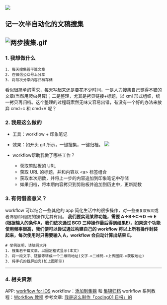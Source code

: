 ![](https://diycode.b0.upaiyun.com/photo/2017/1eceab5933faae2b6b06b39877fa6847.png)
## 记一次半自动化的文稿搜集

![两步搜集.gif](https://diycode.b0.upaiyun.com/photo/2017/8934e4f7b3f146cae8ae5a24e1d2b626.gif)
--

### 1. 我想做什么
```
1. 每天搜集若干篇文章
2. 在微信公众号上分享
3. 将每次分享内容归档存储
```
看似很简单的需求，每天写起来还是要花不少时间，一是人力搜集自己觉得不错的文章(当然用爬虫另算)；二是整理，尤其是拷贝链接+标题，以 xml 形式组织，统一拷贝再归档。这个整理的过程既索然无味又容易出错，有没有一个好的办法来放弃 cmd+c 和 cmd+V 呢？

### 2. 我是这么做的
- 工具：workflow + 印象笔记
- 效果：如开头 gif 所示，一键搜集，一键归档。
![](https://diycode.b0.upaiyun.com/photo/2017/e95fd1a212f99bc77e1c8bf16284f5f4.jpg)

- workflow帮助我做了哪些工作？
  - 获取剪贴板的 URL
  - 获取 URL 的标题，并和内容以 \<a\> 标签组合
  - 获取本次期数，并将上一步的内容追加到印象笔记中存储
  - 如果归档，将本期内容拷贝到剪贴板并追加到历史中，更新期数

### 3. 有何借鉴意义？
workflow 可以结合一些其他的 app 简化生活中的很多操作，对一些`重复度很高`或者`流程相对固定`的操作尤其有用。
**我们要实现某种功能，需要 A->B->C->D ==> E (根据输入的条件A，我们依次通过 BCD 三种操作最后得到结果E)，如果这个功能使用频率很高，我们便可以尝试通过构建自己的 workflow 将以上所有操作封装起来，每次使用时只需要输入 A，workflow 会自动计算出结果 E。**

```
# 举例说明，请脑洞大开
1. 搜集若干篇文章，以固定格式显示(本文)
2. 将一段文字、链接等转成一个二维码地址(文字->二维码->上传图床->获取地址)
3. 将手机的截屏加壳(如上图所示)
```
---


### 4. 相关资源
APP: [workflow for iOS](https://itunes.apple.com/us/app/workflow-powerful-automation/id915249334?mt=8)
workflow：[添加到集锦](https://workflow.is/workflows/c87107d28419439b930fcd58aa1d8204) 和 [集锦归档](https://workflow.is/workflows/ff4f405dd2774fe788f606ee30a4a2c1)
workflow 系列教程：[Workflow 教程](https://sspai.com/post/27733)
参考文章:  [我是这么制作「coding01 日报」的](https://segmentfault.com/a/1190000011356011)

